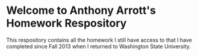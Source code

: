 Welcome to Anthony Arrott's Homework Respository
================

This respository contains all the homework I still have access to that I have completed since Fall 2013 when I returned to Washington State University.

